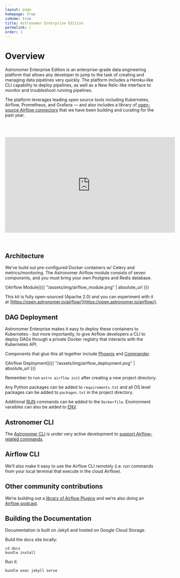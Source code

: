 ```yaml
---
layout: page
homepage: true
isHome: true
title: Astronomer Enterprise Edition
permalink: /
order: 1
---
```


# Overview

Astronomer Enterprise Edition is an enterprise-grade data
engineering platform that allows any developer to jump to the task
of creating and managing data pipelines very quickly. The platform
includes a Heroku-like CLI capability to deploy pipelines, as
well as a New Relic-like interface to monitor and troubleshoot
running pipelines.

The platform leverages leading open source tools
including Kubernetes, Airflow, Prometheus, and Grafana — and also
includes a library of
[open-source Airflow connectors](https://github.com/airflow-plugins)
that we have been building and curating for the past year.

<iframe width="560" height="315" style="display: block; margin: 4rem auto;"
  src="https://www.youtube.com/embed/J-qIzADJlV8"
  frameborder="0" allow="autoplay; encrypted-media"
allowfullscreen></iframe>

## Architecture

We’ve build out pre-configured Docker containers w/ Celery and metrics/monitoring.
The Astronomer Airflow module consists of seven components, and you must bring
your own Postgres and Redis database.

![Airflow Module]({{ "/assets/img/airflow_module.png" | absolute_url }})

This kit is fully open-sourced (Apache 2.0) and you can experiment with it at
[https://open.astronomer.io/airflow/](https://open.astronomer.io/airflow/).

## DAG Deployment

Astronomer Enterprise makes it easy to deploy these containers
to Kubernetes - but more importantly, to give Airflow developers a
CLI to deploy DAGs through a private Docker registry that interacts
with the Kubernetes API.

Components that glue this all together include
[Phoenix](https://github.com/astronomerio/phoenix) and
[Commander](https://github.com/astronomerio/commander).

![Airflow Deployment]({{ "/assets/img/airflow_deployment.png" | absolute_url }})

Remember to run `astro airflow init` after creating a new project directory.

Any Python packages can be added to `requirements.txt` and all OS level packages can be added to `packages.txt` in the project directory.

Additional [RUN](https://docs.docker.com/engine/reference/builder/#run
) commands can be added to the `Dockerfile`. Environment varaibles can also be added to [ENV](https://docs.docker.com/engine/reference/builder/#env).

## Astronomer CLI

The [Astronomer CLI](https://github.com/astronomerio/astro-cli) is
under very active development to
[support Airflow-related commands](https://github.com/astronomerio/astro-cli/blob/master/cmd/airflow.go).

## Airflow CLI

We’ll also make it easy to use the Airflow CLI remotely
(i.e. run commands from your local terminal that execute in the
cloud Airflow).

## Other community contributions

We’re building out a
[library of Airflow Plugins](https://github.com/airflow-plugins)
and we’re also doing an
[Airflow podcast](soundcloud.com/the-airflow-podcast).

## Building the Documentation

Documentation is built on Jekyll and hosted on Google Cloud Storage.

Build the docs site locally:

```
cd docs
bundle install
```

Run it:

```
bundle exec jekyll serve
```
